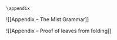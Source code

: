 ```{=tex}
\appendix
```

![[Appendix – The Mist Grammar]]

![[Appendix – Proof of leaves from folding]]